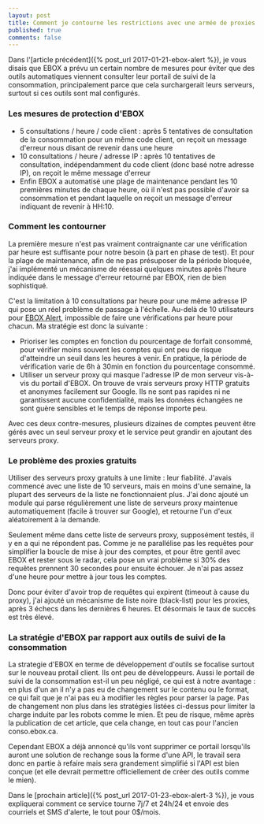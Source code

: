 ```yaml
---
layout: post
title: Comment je contourne les restrictions avec une armée de proxies
published: true
comments: false
---
```


Dans l'[article précédent]({% post_url 2017-01-21-ebox-alert %}), je vous disais que EBOX a prévu un certain nombre de mesures pour éviter que des outils automatiques viennent consulter leur portail de suivi de la consommation, principalement parce que cela surchargerait leurs serveurs, surtout si ces outils sont mal configurés.

### Les mesures de protection d'EBOX

* 5 consultations / heure / code client : après 5 tentatives de consultation de la consommation pour un même code client, on reçoit un message d'erreur nous disant de revenir dans une heure
* 10 consultations / heure / adresse IP : après 10 tentatives de consultation, indépendamment du code client (donc basé notre adresse IP), on reçoit le même message d'erreur
* Enfin EBOX a automatisé une plage de maintenance pendant les 10 premières minutes de chaque heure, où il n'est pas possible d'avoir sa consommation et pendant laquelle on reçoit un message d'erreur indiquant de revenir à HH:10.

### Comment les contourner

La première mesure n'est pas vraiment contraignante car une vérification par heure est suffisante pour notre besoin (à part en phase de test). Et pour la plage de maintenance, afin de ne pas présuposer de la période bloquée, j'ai implémenté un mécanisme de réessai quelques minutes après l'heure indiquée dans le message d'erreur retourné par EBOX, rien de bien sophistiqué.

C'est la limitation à 10 consultations par heure pour une même adresse IP qui pose un réel problème de passage à l'échelle. Au-delà de 10 utilisateurs pour [EBOX Alert][ebox-alert], impossible de faire une vérifications par heure pour chacun. Ma stratégie est donc la suivante :

* Prioriser les comptes en fonction du pourcentage de forfait consommé, pour vérifier moins souvent les comptes qui ont peu de risque d'atteindre un seuil dans les heures à venir. En pratique, la période de vérification varie de 6h à 30min en fonction du pourcentage consommé.
* Utiliser un serveur proxy qui masque l'adresse IP de mon serveur vis-à-vis du portail d'EBOX. On trouve de vrais serveurs proxy HTTP gratuits et anonymes facilement sur Google. Ils ne sont pas rapides ni ne garantissent aucune confidentialité, mais les données échangées ne sont guère sensibles et le temps de réponse importe peu.

Avec ces deux contre-mesures, plusieurs dizaines de comptes peuvent être gérés avec un seul serveur proxy et le service peut grandir en ajoutant des serveurs proxy.

### Le problème des proxies gratuits

Utiliser des serveurs proxy gratuits à une limite : leur fiabilité. J'avais commencé avec une liste de 10 serveurs, mais en moins d'une semaine, la plupart des serveurs de la liste ne fonctionnaient plus. J'ai donc ajouté un module qui parse régulièrement une liste de serveurs proxy maintenue automatiquement (facile à trouver sur Google), et retourne l'un d'eux aléatoirement à la demande.

Seulement même dans cette liste de serveurs proxy, supposément testés, il y en a qui ne répondent pas. Comme je ne parallélise pas les requêtes pour simplifier la boucle de mise à jour des comptes, et pour être gentil avec EBOX et rester sous le radar, cela pose un vrai problème si 30% des requêtes prennent 30 secondes pour ensuite échouer. Je n'ai pas assez d'une heure pour mettre à jour tous les comptes. 

Donc pour éviter d'avoir trop de requêtes qui expirent (timeout à cause du proxy), j'ai ajouté un mécanisme de liste noire (black-list) pour les proxies, après 3 échecs dans les dernières 6 heures. Et désormais le taux de succès est très élevé.

### La stratégie d'EBOX par rapport aux outils de suivi de la consommation

La strategie d'EBOX en terme de développement d'outils se focalise surtout sur le nouveau protail client. Ils ont peu de développeurs. Aussi le portail de suivi de la consommation est-il un peu négligé, ce qui est à notre avantage : en plus d'un an il n'y a pas eu de changement sur le contenu ou le format, ce qui fait que je n'ai pas eu à modifier les règles pour parser la page. Pas de changement non plus dans les stratégies listées ci-dessus pour limiter la charge induite par les robots comme le mien. Et peu de risque, même après la publication de cet article, que cela change, en tout cas pour l'ancien conso.ebox.ca.

Cependant EBOX a déjà annoncé qu'ils vont supprimer ce portail lorsqu'ils auront une solution de rechange sous la forme d'une API, le travail sera donc en partie à refaire mais sera grandement simplifié si l'API est bien conçue (et elle devrait permettre officiellement de créer des outils comme le mien).

Dans le [prochain article]({% post_url 2017-01-23-ebox-alert-3 %}), je vous expliquerai comment ce service tourne 7j/7 et 24h/24 et envoie des courriels et SMS d'alerte, le tout pour 0$/mois.


[ebox-alert]: http://www.ebox-alert.ca "ebox-alert.ca"
